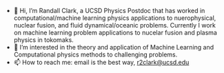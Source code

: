 - 👋 Hi, I’m Randall Clark, a UCSD Physics Postdoc that has worked in computational/machine learning physics applications to nuerophysical, nuclear fusion, and fluid dynamical/oceanic problems. Currently I work on machine learning problem applications to nucelar fusion and plasma physics in tokomaks.
- 👀 I’m interested in the theory and application of Machine Learning and Computational physics methods to challenging problems.
- 📫 How to reach me: email is the best way, r2clark@ucsd.edu
<!---
RandarserousRex/RandarserousRex is a ✨ special ✨ repository because its `README.md` (this file) appears on your GitHub profile.
You can click the Preview link to take a look at your changes.
--->
